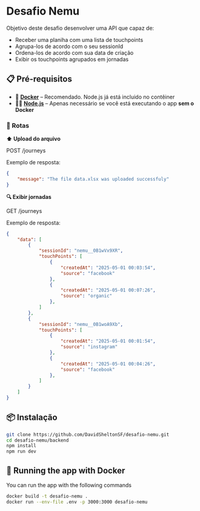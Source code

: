 # Desafio Nemu 

Objetivo deste desafio desenvolver uma API que capaz de:

- Receber uma planiha com uma lista de touchpoints
- Agrupa-los de acordo com o seu sessionId
- Ordena-los de acordo com sua data de criação
- Exibir os touchpoints agrupados em jornadas

## 📋 Pré-requisitos

- 🐳 **[Docker](https://www.docker.com/)** – Recomendado. Node.js já está incluido no contêiner
- 🧑‍💻 **[Node.js](https://nodejs.org/)** – Apenas necessário se você está executando o app **sem o Docker**


### 📘 Rotas

**⬆️ Upload do arquivo**

POST /journeys

Exemplo de resposta:

```json
{
    "message": "The file data.xlsx was uploaded successfuly"
}

```

**🔍️ Exibir jornadas**

GET /journeys

Exemplo de resposta:

```json
{
    "data": [
        {
            "sessionId": "nemu__0B1wVx9XR",
            "touchPoints": [
                {
                    "createdAt": "2025-05-01 00:03:54",
                    "source": "facebook"
                },
                {
                    "createdAt": "2025-05-01 00:07:26",
                    "source": "organic"
                },
            ]
        },
        {
            "sessionId": "nemu__0B1woA9Xb",
            "touchPoints": [
                {
                    "createdAt": "2025-05-01 00:01:54",
                    "source": "instagram"
                },
                {
                    "createdAt": "2025-05-01 00:04:26",
                    "source": "facebook"
                },
            ]
        }
    ]
}

```

## 📦 Instalação
```bash
git clone https://github.com/DavidSheltonSF/desafio-nemu.git
cd desafio-nemu/backend
npm install
npm run dev
```

## 🐳 Running the app with Docker

You can run the app with the following commands

```bash
docker build -t desafio-nemu .
docker run --env-file .env -p 3000:3000 desafio-nemu
```